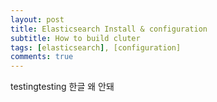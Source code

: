 ```yaml
---
layout: post
title: Elasticsearch Install & configuration
subtitle: How to build cluter
tags: [elasticsearch], [configuration]
comments: true
---
```

testingtesting
한글 왜 안돼
